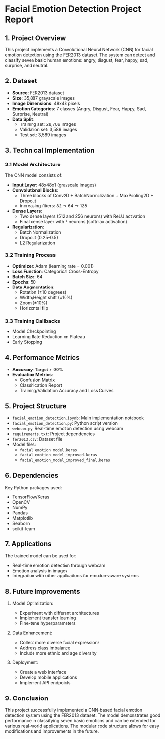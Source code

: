 # Facial Emotion Detection Project Report

## 1. Project Overview
This project implements a Convolutional Neural Network (CNN) for facial emotion detection using the FER2013 dataset. The system can detect and classify seven basic human emotions: angry, disgust, fear, happy, sad, surprise, and neutral.

## 2. Dataset
- **Source**: FER2013 dataset
- **Size**: 35,887 grayscale images
- **Image Dimensions**: 48x48 pixels
- **Emotion Categories**: 7 classes (Angry, Disgust, Fear, Happy, Sad, Surprise, Neutral)
- **Data Split**:
  - Training set: 28,709 images
  - Validation set: 3,589 images
  - Test set: 3,589 images

## 3. Technical Implementation

### 3.1 Model Architecture
The CNN model consists of:
- **Input Layer**: 48x48x1 (grayscale images)
- **Convolutional Blocks**:
  - Three blocks of Conv2D + BatchNormalization + MaxPooling2D + Dropout
  - Increasing filters: 32 → 64 → 128
- **Dense Layers**:
  - Two dense layers (512 and 256 neurons) with ReLU activation
  - Final dense layer with 7 neurons (softmax activation)
- **Regularization**:
  - Batch Normalization
  - Dropout (0.25-0.5)
  - L2 Regularization

### 3.2 Training Process
- **Optimizer**: Adam (learning rate = 0.001)
- **Loss Function**: Categorical Cross-Entropy
- **Batch Size**: 64
- **Epochs**: 50
- **Data Augmentation**:
  - Rotation (±10 degrees)
  - Width/Height shift (±10%)
  - Zoom (±10%)
  - Horizontal flip

### 3.3 Training Callbacks
- Model Checkpointing
- Learning Rate Reduction on Plateau
- Early Stopping

## 4. Performance Metrics
- **Accuracy**: Target > 90%
- **Evaluation Metrics**:
  - Confusion Matrix
  - Classification Report
  - Training/Validation Accuracy and Loss Curves

## 5. Project Structure
- `facial_emotion_detection.ipynb`: Main implementation notebook
- `facial_emotion_detection.py`: Python script version
- `webcam.py`: Real-time emotion detection using webcam
- `requirements.txt`: Project dependencies
- `fer2013.csv`: Dataset file
- Model files:
  - `facial_emotion_model.keras`
  - `facial_emotion_model_improved.keras`
  - `facial_emotion_model_improved_final.keras`

## 6. Dependencies
Key Python packages used:
- TensorFlow/Keras
- OpenCV
- NumPy
- Pandas
- Matplotlib
- Seaborn
- scikit-learn

## 7. Applications
The trained model can be used for:
- Real-time emotion detection through webcam
- Emotion analysis in images
- Integration with other applications for emotion-aware systems

## 8. Future Improvements
1. Model Optimization:
   - Experiment with different architectures
   - Implement transfer learning
   - Fine-tune hyperparameters

2. Data Enhancement:
   - Collect more diverse facial expressions
   - Address class imbalance
   - Include more ethnic and age diversity

3. Deployment:
   - Create a web interface
   - Develop mobile applications
   - Implement API endpoints

## 9. Conclusion
This project successfully implemented a CNN-based facial emotion detection system using the FER2013 dataset. The model demonstrates good performance in classifying seven basic emotions and can be extended for various real-world applications. The modular code structure allows for easy modifications and improvements in the future. 